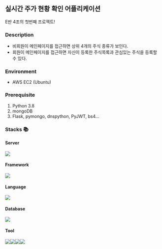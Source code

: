 ## 실시간 주가 현황 확인 어플리케이션

E반 4조의 첫번째 프로젝트!


### Description

- 비회원이 메인페이지를 접근하면 상위 4개의 주식 종류가 보인다.
- 회원이 메인페이지를 접근하면 자신이 등록한 주식목록과 관심있는 주식을 등록할 수 있다.

### Environment

- AWS EC2 (Ubuntu)

### Prerequisite

 1. Python 3.8
 2. mongoDB
 3. Flask, pymongo, dnspython, PyJWT, bs4...

  <!-- ### Usage -->


###  __Stacks__ 📚


#### Server 
<img src="https://img.shields.io/badge/Amazon%20EC2-232F3E?style=for-the-badge&logo=Amazon%20AWS&logoColor=white]"/>

#### Framework
<img src="https://img.shields.io/badge/flask-000000?style=for-the-badge&logo=FLASK&logoColor=white"/>

#### Language
<img src="https://img.shields.io/badge/python-3776AB?style=for-the-badge&logo=Jinja&logoColor=white]"/>

#### Database
<img src="https://img.shields.io/badge/MongoDB-47A248?style=for-the-badge&logo=MongoDB&logoColor=white"/>

#### Tool
<img src="https://img.shields.io/badge/Notion-000000?style=for-the-badge&logo=Notion&logoColor=white]"/><img src="https://img.shields.io/badge/Git-00000?style=for-the-badge&logo=Git&logoColor=F05032]"/><img src="https://img.shields.io/badge/Github-181717?style=for-the-badge&logo=Github&logoColor=white]"/><img src="https://img.shields.io/badge/Sourcetree-0052CC?style=for-the-badge&logo=Sourcetree&logoColor=white]"/>
